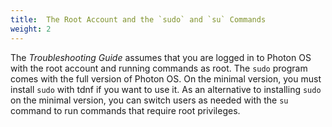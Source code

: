 ```yaml
---
title:  The Root Account and the `sudo` and `su` Commands
weight: 2
---
```


The *Troubleshooting Guide* assumes that you are logged in to Photon OS with the root account and running commands as root. The `sudo` program comes with the full version of Photon OS. On the minimal version, you must install `sudo` with tdnf if you want to use it. As an alternative to installing `sudo` on the minimal version, you can switch users as needed with the `su` command to run commands that require root privileges. 
